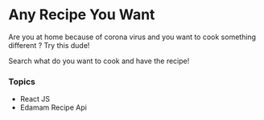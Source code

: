 <h1>Any Recipe You Want</h1>

<p>Are you at home because of corona virus and you want to cook something different ? Try this dude!</p>
<p>Search what do you want to cook and have the recipe!</p>


<h3>Topics</h3>
<ul>
<li>React JS</li>
<li>Edamam Recipe Api</li>

</ul>
